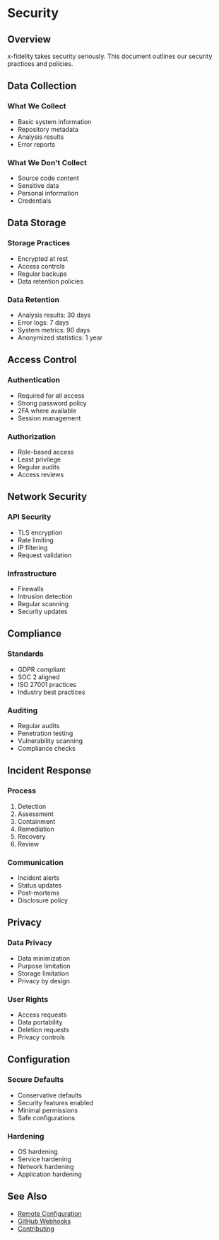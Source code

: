 # Security

## Overview

x-fidelity takes security seriously. This document outlines our security practices and policies.

## Data Collection

### What We Collect
- Basic system information
- Repository metadata
- Analysis results
- Error reports

### What We Don't Collect
- Source code content
- Sensitive data
- Personal information
- Credentials

## Data Storage

### Storage Practices
- Encrypted at rest
- Access controls
- Regular backups
- Data retention policies

### Data Retention
- Analysis results: 30 days
- Error logs: 7 days
- System metrics: 90 days
- Anonymized statistics: 1 year

## Access Control

### Authentication
- Required for all access
- Strong password policy
- 2FA where available
- Session management

### Authorization
- Role-based access
- Least privilege
- Regular audits
- Access reviews

## Network Security

### API Security
- TLS encryption
- Rate limiting
- IP filtering
- Request validation

### Infrastructure
- Firewalls
- Intrusion detection
- Regular scanning
- Security updates

## Compliance

### Standards
- GDPR compliant
- SOC 2 aligned
- ISO 27001 practices
- Industry best practices

### Auditing
- Regular audits
- Penetration testing
- Vulnerability scanning
- Compliance checks

## Incident Response

### Process
1. Detection
2. Assessment
3. Containment
4. Remediation
5. Recovery
6. Review

### Communication
- Incident alerts
- Status updates
- Post-mortems
- Disclosure policy

## Privacy

### Data Privacy
- Data minimization
- Purpose limitation
- Storage limitation
- Privacy by design

### User Rights
- Access requests
- Data portability
- Deletion requests
- Privacy controls

## Configuration

### Secure Defaults
- Conservative defaults
- Security features enabled
- Minimal permissions
- Safe configurations

### Hardening
- OS hardening
- Service hardening
- Network hardening
- Application hardening

## See Also

- [Remote Configuration](remote-configuration.md)
- [GitHub Webhooks](github-webhook-endpoints.md)
- [Contributing](contributing.md)
